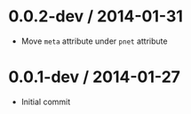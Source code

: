 0.0.2-dev / 2014-01-31
======================

* Move `meta` attribute under `pnet` attribute


0.0.1-dev / 2014-01-27
======================

* Initial commit
